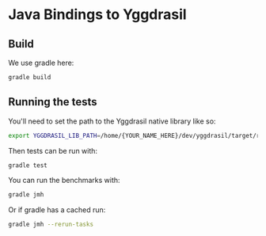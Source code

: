 # Java Bindings to Yggdrasil

## Build

We use gradle here:

```bash
gradle build
```

## Running the tests

You'll need to set the path to the Yggdrasil native library like so:

```bash
export YGGDRASIL_LIB_PATH=/home/{YOUR_NAME_HERE}/dev/yggdrasil/target/release
```

Then tests can be run with:

```bash
gradle test
```

You can run the benchmarks with:

```bash
gradle jmh
```

Or if gradle has a cached run:
```bash
gradle jmh --rerun-tasks
```
